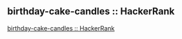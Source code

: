 ## birthday-cake-candles :: HackerRank

[birthday-cake-candles :: HackerRank](https://www.hackerrank.com/challenges/birthday-cake-candles/problem?isFullScreen=true)